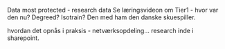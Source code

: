Data most protected - research data
Se læringsvideon om Tier1 - hvor var den nu? Degreed? Isotrain? Den med ham den danske skuespiller.

hvordan det opnås i praksis - netværksopdeling... research inde i sharepoint.